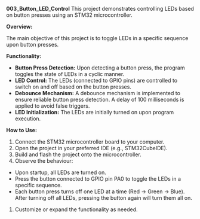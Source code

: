 ﻿**003_Button_LED_Control**
This project demonstrates controlling LEDs based on button presses using an STM32 microcontroller.

**Overview:**

The main objective of this project is to toggle LEDs in a specific sequence upon button presses. 



**Functionality:**

- **Button Press Detection:** Upon detecting a button press, the program toggles the state of LEDs in a cyclic manner.
- **LED Control:** The LEDs (connected to GPIO pins) are controlled to switch on and off based on the button presses.
- **Debounce Mechanism:** A debounce mechanism is implemented to ensure reliable button press detection. A delay of 100 milliseconds is applied to avoid false triggers.
- **LED Initialization:** The LEDs are initially turned on upon program execution.

**How to Use:**

1. Connect the STM32 microcontroller board to your computer.
1. Open the project in your preferred IDE (e.g., STM32CubeIDE).
1. Build and flash the project onto the microcontroller.
1. Observe the behaviour:
- Upon startup, all LEDs are turned on.
- Press the button connected to GPIO pin PA0 to toggle the LEDs in a specific sequence.
- Each button press turns off one LED at a time (Red -> Green -> Blue). After turning off all LEDs, pressing the button again will turn them all on.
1. Customize or expand the functionality as needed.
